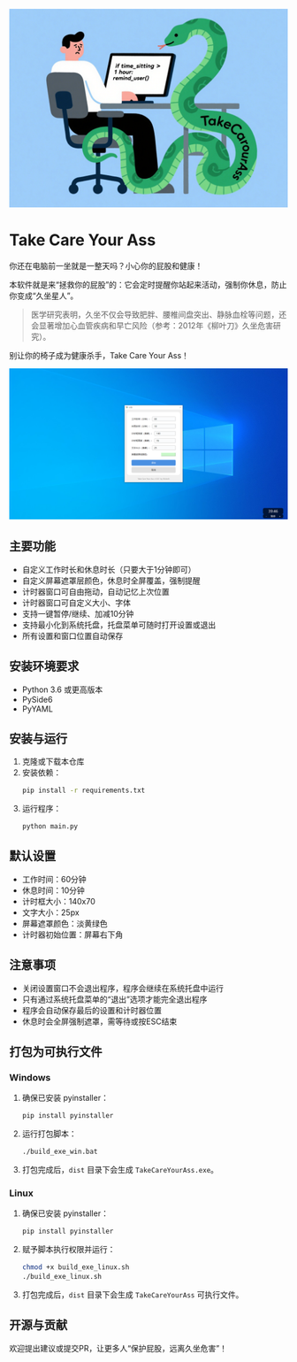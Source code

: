 ![logo](./assets/logo.png)

# Take Care Your Ass

你还在电脑前一坐就是一整天吗？小心你的屁股和健康！

本软件就是来“拯救你的屁股”的：它会定时提醒你站起来活动，强制你休息，防止你变成“久坐星人”。

> 医学研究表明，久坐不仅会导致肥胖、腰椎间盘突出、静脉血栓等问题，还会显著增加心血管疾病和早亡风险（参考：2012年《柳叶刀》久坐危害研究）。

别让你的椅子成为健康杀手，Take Care Your Ass！

![image-20250603144236077](./assets/image-20250603144236077.png)

## 主要功能

- 自定义工作时长和休息时长（只要大于1分钟即可）
- 自定义屏幕遮罩层颜色，休息时全屏覆盖，强制提醒
- 计时器窗口可自由拖动，自动记忆上次位置
- 计时器窗口可自定义大小、字体
- 支持一键暂停/继续、加减10分钟
- 支持最小化到系统托盘，托盘菜单可随时打开设置或退出
- 所有设置和窗口位置自动保存

## 安装环境要求

- Python 3.6 或更高版本
- PySide6
- PyYAML

## 安装与运行

1. 克隆或下载本仓库
2. 安装依赖：
   ```bash
   pip install -r requirements.txt
   ```
3. 运行程序：
   ```bash
   python main.py
   ```


## 默认设置

- 工作时间：60分钟
- 休息时间：10分钟
- 计时框大小：140x70
- 文字大小：25px
- 屏幕遮罩颜色：淡黄绿色
- 计时器初始位置：屏幕右下角

## 注意事项

- 关闭设置窗口不会退出程序，程序会继续在系统托盘中运行
- 只有通过系统托盘菜单的“退出”选项才能完全退出程序
- 程序会自动保存最后的设置和计时器位置
- 休息时会全屏强制遮罩，需等待或按ESC结束

## 打包为可执行文件

### Windows
1. 确保已安装 pyinstaller：
   ```bash
   pip install pyinstaller
   ```
2. 运行打包脚本：
   ```bash
   ./build_exe_win.bat
   ```
3. 打包完成后，`dist` 目录下会生成 `TakeCareYourAss.exe`。

### Linux
1. 确保已安装 pyinstaller：
   ```bash
   pip install pyinstaller
   ```
2. 赋予脚本执行权限并运行：
   ```bash
   chmod +x build_exe_linux.sh
   ./build_exe_linux.sh
   ```
3. 打包完成后，`dist` 目录下会生成 `TakeCareYourAss` 可执行文件。


## 开源与贡献

欢迎提出建议或提交PR，让更多人“保护屁股，远离久坐危害”！ 